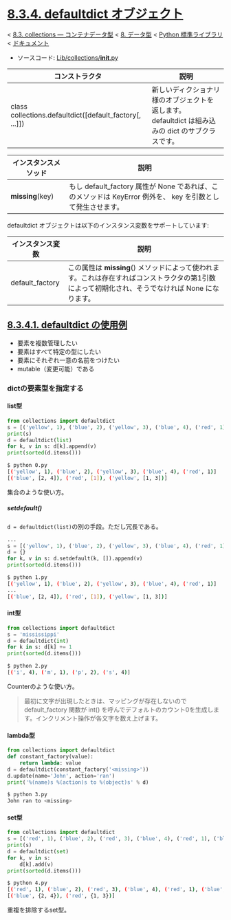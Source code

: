 # [8.3.4. defaultdict オブジェクト](https://docs.python.jp/3/library/collections.html#defaultdict-objects)

< [8.3. collections — コンテナデータ型](https://docs.python.jp/3/library/collections.html#module-collections) < [8. データ型](https://docs.python.jp/3/library/datatypes.html) < [Python 標準ライブラリ](https://docs.python.jp/3/library/index.html#the-python-standard-library) < [ドキュメント](https://docs.python.jp/3/index.html)

* ソースコード: [Lib/collections/__init__.py](https://github.com/python/cpython/tree/3.6/Lib/collections/__init__.py)

コンストラクタ|説明
--------------|----
class collections.defaultdict([default_factory[, ...]])|新しいディクショナリ様のオブジェクトを返します。 defaultdict は組み込みの dict のサブクラスです。

インスタンスメソッド|説明
--------------------|----
__missing__(key)|もし default_factory 属性が None であれば、このメソッドは KeyError 例外を、 key を引数として発生させます。

defaultdict オブジェクトは以下のインスタンス変数をサポートしています:

インスタンス変数|説明
----------------|----
default_factory|この属性は __missing__() メソッドによって使われます。これは存在すればコンストラクタの第1引数によって初期化され、そうでなければ None になります。

## [8.3.4.1. defaultdict の使用例](https://docs.python.jp/3/library/collections.html#defaultdict-examples)

* 要素を複数管理したい
* 要素はすべて特定の型にしたい
* 要素にそれぞれ一意の名前をつけたい
* mutable（変更可能）である

### dictの要素型を指定する

#### list型

```python
from collections import defaultdict
s = [('yellow', 1), ('blue', 2), ('yellow', 3), ('blue', 4), ('red', 1)]
print(s)
d = defaultdict(list)
for k, v in s: d[k].append(v)
print(sorted(d.items()))
```
```sh
$ python 0.py 
[('yellow', 1), ('blue', 2), ('yellow', 3), ('blue', 4), ('red', 1)]
[('blue', [2, 4]), ('red', [1]), ('yellow', [1, 3])]
```

集合のような使い方。

##### setdefault()

`d = defaultdict(list)`の別の手段。ただし冗長である。

```python
...
s = [('yellow', 1), ('blue', 2), ('yellow', 3), ('blue', 4), ('red', 1)]
d = {}
for k, v in s: d.setdefault(k, []).append(v)
print(sorted(d.items()))
```
```sh
$ python 1.py 
[('yellow', 1), ('blue', 2), ('yellow', 3), ('blue', 4), ('red', 1)]
...
[('blue', [2, 4]), ('red', [1]), ('yellow', [1, 3])]
```

#### int型

```python
from collections import defaultdict
s = 'mississippi'
d = defaultdict(int)
for k in s: d[k] += 1
print(sorted(d.items()))
```
```sh
$ python 2.py 
[('i', 4), ('m', 1), ('p', 2), ('s', 4)]
```

Counterのような使い方。

> 最初に文字が出現したときは、マッピングが存在しないので default_factory 関数が int() を呼んでデフォルトのカウント0を生成します。インクリメント操作が各文字を数え上げます。

#### lambda型

```python
from collections import defaultdict
def constant_factory(value):
    return lambda: value
d = defaultdict(constant_factory('<missing>'))
d.update(name='John', action='ran')
print('%(name)s %(action)s to %(object)s' % d)
```
```sh
$ python 3.py 
John ran to <missing>
```

#### set型

```python
from collections import defaultdict
s = [('red', 1), ('blue', 2), ('red', 3), ('blue', 4), ('red', 1), ('blue', 4)]
print(s)
d = defaultdict(set)
for k, v in s:
    d[k].add(v)
print(sorted(d.items()))
```
```sh
$ python 4.py 
[('red', 1), ('blue', 2), ('red', 3), ('blue', 4), ('red', 1), ('blue', 4)]
[('blue', {2, 4}), ('red', {1, 3})]
```

重複を排除するset型。

